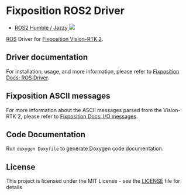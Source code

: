 # Fixposition ROS2 Driver

-   [ROS2 Humble / Jazzy ![](./../../actions/workflows/build_test_ros2.yml/badge.svg)](./../../actions/workflows/build_test_ros2.yml)

[ROS](https://www.ros.org/) Driver for [Fixposition Vision-RTK 2](https://www.fixposition.com/product).

## Driver documentation

For installation, usage, and more information, please refer to [Fixposition Docs: ROS Driver](https://docs.fixposition.com/fd/fixposition-ros-driver).

## Fixposition ASCII messages

For more information about the ASCII messages parsed from the Vision-RTK 2, please refer to [Fixposition Docs: I/O messages](https://docs.fixposition.com/fd/i-o-messages).

## Code Documentation

Run `doxygen Doxyfile` to generate Doxygen code documentation.

## License

This project is licensed under the MIT License - see the [LICENSE](LICENSE) file for details
